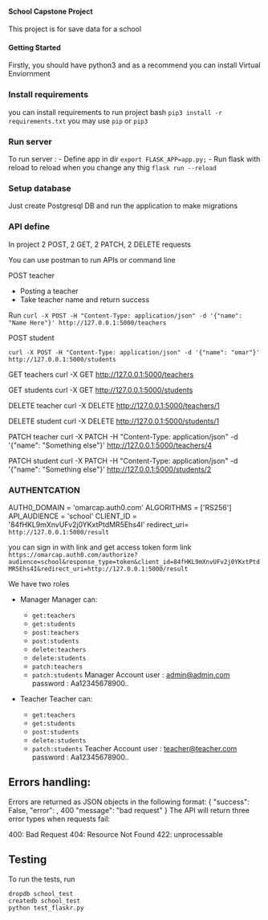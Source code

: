 #### School Capstone Project 
This project is for save data for a school

#### Getting Started
Firstly, you should have python3 and as a recommend you can install Virtual Enviornment

### Install requirements
you can install requirements to run project
bash
`pip3 install -r requirements.txt` you may use `pip` or `pip3`

### Run server
To run server :
    - Define app in dir `export FLASK_APP=app.py;`
    - Run flask with reload to reload when you change any thig `flask run --reload`

### Setup database
Just create Postgresql DB and run the application to make migrations

### API define
In project 2 POST, 2 GET, 2 PATCH, 2 DELETE requests 

You can use postman to run APIs or command line

POST teacher
- Posting a teacher
- Take teacher name and return success 

Run `curl -X POST -H "Content-Type: application/json" -d '{"name": "Name Here"}' http://127.0.0.1:5000/teachers`


POST student

`curl -X POST -H "Content-Type: application/json" -d '{"name": "omar"}' http://127.0.0.1:5000/students`

GET teachers
curl -X GET http://127.0.0.1:5000/teachers

GET students
curl -X GET http://127.0.0.1:5000/students

DELETE teacher
curl -X DELETE http://127.0.0.1:5000/teachers/1

DELETE student
curl -X DELETE http://127.0.0.1:5000/students/1

PATCH teacher
curl -X PATCH -H "Content-Type: application/json" -d '{"name": "Something else"}' http://127.0.0.1:5000/teachers/4

PATCH student
curl -X PATCH -H "Content-Type: application/json" -d '{"name": "Something else"}' http://127.0.0.1:5000/students/2

### AUTHENTCATION

AUTH0_DOMAIN = 'omarcap.auth0.com'
ALGORITHMS = ['RS256']
API_AUDIENCE = 'school'
CLIENT_ID = '84fHKL9mXnvUFv2j0YKxtPtdMR5Ehs4I'
redirect_uri= `http://127.0.0.1:5000/result`

you can sign in with link and get access token form link
`https://omarcap.auth0.com/authorize?audience=school&response_type=token&client_id=84fHKL9mXnvUFv2j0YKxtPtdMR5Ehs4I&redirect_uri=http://127.0.0.1:5000/result`

We have two roles
- Manager
Manager can:
    - `get:teachers	`
    - `get:students`
    - `post:teachers`
    - `post:students`
    - `delete:teachers`
    - `delete:students`
    - `patch:teachers`
    - `patch:students`
Manager Account
user : admin@admin.com
password : Aa12345678900..

- Teacher
Teacher can:
    - `get:teachers	`
    - `get:students`
    - `post:students`
    - `delete:students`
    - `patch:students`
Teacher Account
user : teacher@teacher.com
password : Aa12345678900..


## Errors handling:

Errors are returned as JSON objects in the following format:
{
    "success": False, 
    "error": , 400
    "message": "bad request"
}
The API will return three error types when requests fail:

400: Bad Request
404: Resource Not Found
422: unprocessable


## Testing
To run the tests, run
```
dropdb school_test
createdb school_test
python test_flaskr.py
```